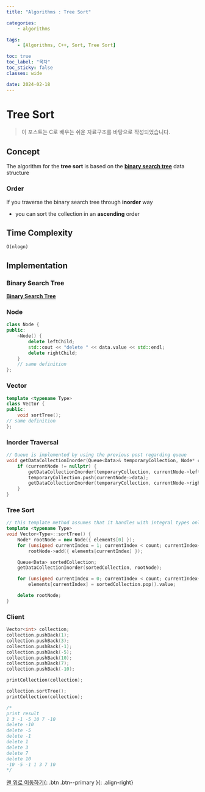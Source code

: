 ```yaml
---
title: "Algorithms : Tree Sort"

categories:
    - algorithms

tags:
    - [Algorithms, C++, Sort, Tree Sort]

toc: true
toc_label: "목차"
toc_sticky: false
classes: wide

date: 2024-02-18
---
```


# Tree Sort

> 이 포스트는 C로 배우는 쉬운 자료구조를 바탕으로 작성되었습니다.

## Concept
The algorithm for the **tree sort** is based on the [**binary search tree**](https://sadoe3.github.io/data-structures/structures-BinarySearchTree/) data structure

### Order
If you traverse the binary search tree through **inorder** way
- you can sort the collection in an **ascending** order


## Time Complexity
`O(nlogn)`


## Implementation

### Binary Search Tree
[**Binary Search Tree**](https://sadoe3.github.io/data-structures/structures-BinarySearchTree/#implementation)

### Node
```c++
class Node {
public:
	~Node() {
		delete leftChild;
		std::cout << "delete " << data.value << std::endl;
		delete rightChild;
	}
    // same definition
};
```

### Vector
```c++
template <typename Type>
class Vector {
public:
	void sortTree();
// same definition
};
```

### Inorder Traversal
```c++
// Queue is implemented by using the previous post regarding queue
void getDataCollectionInorder(Queue<Data>& temporaryCollection, Node* currentNode) {
	if (currentNode != nullptr) {
		getDataCollectionInorder(temporaryCollection, currentNode->leftChild);
		temporaryCollection.push(currentNode->data);
		getDataCollectionInorder(temporaryCollection, currentNode->rightChild);
	}
}
```

### Tree Sort
```c++
// this template method assumes that it handles with integral types only
template <typename Type>
void Vector<Type>::sortTree() {
	Node* rootNode = new Node({ elements[0] });
	for (unsigned currentIndex = 1; currentIndex < count; currentIndex++)
		rootNode->add({ elements[currentIndex] });

	Queue<Data> sortedCollection;
	getDataCollectionInorder(sortedCollection, rootNode);

	for (unsigned currentIndex = 0; currentIndex < count; currentIndex++) 
		elements[currentIndex] = sortedCollection.pop().value;	

	delete rootNode;
}
```

### Client
```c++
Vector<int> collection;
collection.pushBack(1);
collection.pushBack(3);
collection.pushBack(-1);
collection.pushBack(-5);
collection.pushBack(10);
collection.pushBack(7);
collection.pushBack(-10);

printCollection(collection);

collection.sortTree();
printCollection(collection);

/*
print result
1 3 -1 -5 10 7 -10
delete -10
delete -5
delete -1
delete 1
delete 3
delete 7
delete 10
-10 -5 -1 1 3 7 10
*/
```


[맨 위로 이동하기](#){: .btn .btn--primary }{: .align-right}